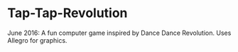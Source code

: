 # Tap-Tap-Revolution
June 2016: A fun computer game inspired by Dance Dance Revolution. Uses Allegro for graphics.
